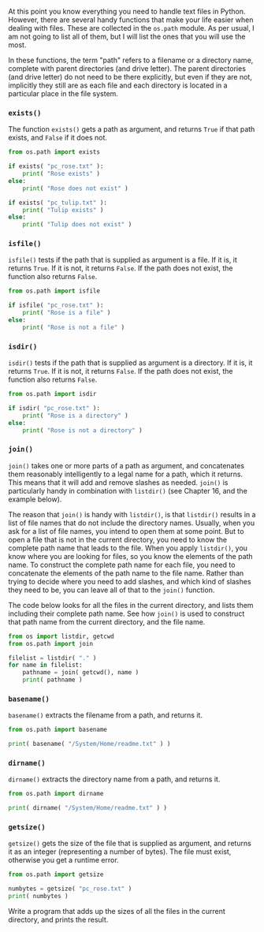 At this point you know everything you need to handle text files in
Python. However, there are several handy functions that make your life
easier when dealing with files. These are collected in the `os.path`
module. As per usual, I am not going to list all of them, but I will
list the ones that you will use the most.

In these functions, the term "path" refers to a filename or a directory
name, complete with parent directories (and drive letter). The parent
directories (and drive letter) do not need to be there explicitly, but
even if they are not, implicitly they still are as each file and each
directory is located in a particular place in the file system.

### `exists()`

The function `exists()` gets a path as argument, and returns `True` if
that path exists, and `False` if it does not.

```python
from os.path import exists

if exists( "pc_rose.txt" ):
    print( "Rose exists" )
else:
    print( "Rose does not exist" )

if exists( "pc_tulip.txt" ):
    print( "Tulip exists" )
else:
    print( "Tulip does not exist" )
```

### `isfile()`

`isfile()` tests if the path that is supplied as argument is a file. If
it is, it returns `True`. If it is not, it returns `False`. If the path
does not exist, the function also returns `False`.

```python
from os.path import isfile

if isfile( "pc_rose.txt" ):
    print( "Rose is a file" )
else:
    print( "Rose is not a file" )
```

### `isdir()`

`isdir()` tests if the path that is supplied as argument is a directory.
If it is, it returns `True`. If it is not, it returns `False`. If the
path does not exist, the function also returns `False`.

```python
from os.path import isdir

if isdir( "pc_rose.txt" ):
    print( "Rose is a directory" )
else:
    print( "Rose is not a directory" )
```

### `join()`

`join()` takes one or more parts of a path as argument, and concatenates
them reasonably intelligently to a legal name for a path, which it
returns. This means that it will add and remove slashes as needed.
`join()` is particularly handy in combination with `listdir()` (see
Chapter
16,
and the example below).

The reason that `join()` is handy with `listdir()`, is that `listdir()`
results in a list of file names that do not include the directory names.
Usually, when you ask for a list of file names, you intend to open them
at some point. But to open a file that is not in the current directory,
you need to know the complete path name that leads to the file. When you
apply `listdir()`, you know where you are looking for files, so you know
the elements of the path name. To construct the complete path name for
each file, you need to concatenate the elements of the path name to the
file name. Rather than trying to decide where you need to add slashes,
and which kind of slashes they need to be, you can leave all of that to
the `join()` function.

The code below looks for all the files in the current directory, and
lists them including their complete path name. See how `join()` is used
to construct that path name from the current directory, and the file
name.

```python
from os import listdir, getcwd
from os.path import join

filelist = listdir( "." )
for name in filelist:
    pathname = join( getcwd(), name )
    print( pathname )
```

### `basename()`

`basename()` extracts the filename from a path, and returns it.

```python
from os.path import basename

print( basename( "/System/Home/readme.txt" ) )
```

### `dirname()`

`dirname()` extracts the directory name from a path, and returns it.

```python
from os.path import dirname

print( dirname( "/System/Home/readme.txt" ) )
```

### `getsize()`

`getsize()` gets the size of the file that is supplied as argument, and
returns it as an integer (representing a number of bytes). The file must
exist, otherwise you get a runtime error.

```python
from os.path import getsize

numbytes = getsize( "pc_rose.txt" )
print( numbytes )
```

Write a program that adds up the sizes of all the files in the current
directory, and prints the result.
